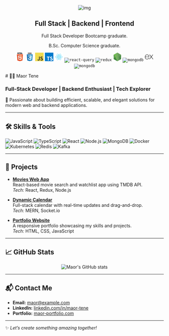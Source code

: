 <p align="center">
  <img height="200" src="https://i.pinimg.com/originals/d3/01/fd/d301fdc8f718cc4e956c6456eb2af1ee.gif" alt="img"/>
  <h2 align="center" > Full Stack | Backend | Frontend </h2>
  <p align="center">
  Full Stack Developer Bootcamp graduate.
  <p align="center">
  B.Sc. Computer Science graduate.
  </p>
  </p>
</p>
 
<p align="center">
<code><img height="27" src="https://raw.githubusercontent.com/github/explore/80688e429a7d4ef2fca1e82350fe8e3517d3494d/topics/html/html.png" alt="html"></code>
<code><img height="27" src="https://raw.githubusercontent.com/github/explore/80688e429a7d4ef2fca1e82350fe8e3517d3494d/topics/css/css.png" alt="css"></code>
<code><img height="27" src="https://raw.githubusercontent.com/github/explore/80688e429a7d4ef2fca1e82350fe8e3517d3494d/topics/javascript/javascript.png" alt="javascript"></code>
<code><img height="27" src="https://raw.githubusercontent.com/github/explore/80688e429a7d4ef2fca1e82350fe8e3517d3494d/topics/typescript/typescript.png" alt="typescript"></code>
<code><img height="27" src="https://raw.githubusercontent.com/github/explore/80688e429a7d4ef2fca1e82350fe8e3517d3494d/topics/react/react.png" alt="react"></code>
<code><img height="27" src="https://images.velog.io/images/woohm402/post/f50d9e7b-910a-4db8-963b-ba19fff6bc78/emblem-light-628080660fddb35787ff6c77e97ca43e.svg" alt="react-query"></code>
<code><img height="27" src="https://raw.githubusercontent.com/reduxjs/redux/master/logo/logo.png" alt="redux"></code>
<code><img height="27" src="https://raw.githubusercontent.com/github/explore/80688e429a7d4ef2fca1e82350fe8e3517d3494d/topics/nodejs/nodejs.png" alt="nodejs"></code>
<code><img height="27" src="https://github.com/mongodb-js/leaf/blob/master/dist/mongodb-leaf_128x128.png?raw=true" alt="mongodb"></code>
<code><img height="27" src="https://raw.githubusercontent.com/devicons/devicon/master/icons/express/express-original.svg" alt="expressjs"></code>
<code><img height="27" src="https://cdn.icon-icons.com/icons2/2389/PNG/512/socket_io_logo_icon_144874.png" alt="mongodb"></code>
</p>
# 👨‍💻 Maor Tene

### Full-Stack Developer | Backend Enthusiast | Tech Explorer

🚀 Passionate about building efficient, scalable, and elegant solutions for modern web and backend applications.

---

## 🛠️ Skills & Tools

![JavaScript](https://img.shields.io/badge/-JavaScript-F7DF1E?style=flat&logo=javascript&logoColor=black)
![TypeScript](https://img.shields.io/badge/-TypeScript-007ACC?style=flat&logo=typescript)
![React](https://img.shields.io/badge/-React-61DAFB?style=flat&logo=react)
![Node.js](https://img.shields.io/badge/-Node.js-339933?style=flat&logo=node.js&logoColor=white)
![MongoDB](https://img.shields.io/badge/-MongoDB-47A248?style=flat&logo=mongodb&logoColor=white)
![Docker](https://img.shields.io/badge/-Docker-2496ED?style=flat&logo=docker)
![Kubernetes](https://img.shields.io/badge/-Kubernetes-326CE5?style=flat&logo=kubernetes&logoColor=white)
![Redis](https://img.shields.io/badge/-Redis-DC382D?style=flat&logo=redis&logoColor=white)
![Kafka](https://img.shields.io/badge/-Kafka-231F20?style=flat&logo=apache-kafka)

---

## 🌟 Projects

- **[Movies Web App](https://github.com/MaorTe/Movies_Web_App)**  
  React-based movie search and watchlist app using TMDB API.  
  *Tech:* React, Redux, Node.js

- **[Dynamic Calendar](https://github.com/MaorTe/dynamic-calendar)**  
  Full-stack calendar with real-time updates and drag-and-drop.  
  *Tech:* MERN, Socket.io

- **[Portfolio Website](https://github.com/MaorTe/Portfolio)**  
  A responsive portfolio showcasing my skills and projects.  
  *Tech:* HTML, CSS, JavaScript

---

## 📈 GitHub Stats

<p align="center">
  <img src="https://github-readme-stats.vercel.app/api?username=MaorTe&show_icons=true&theme=radical" alt="Maor's GitHub stats">
</p>

---

## 📬 Contact Me

- **Email:** [maor@example.com](mailto:maor@example.com)  
- **LinkedIn:** [linkedin.com/in/maor-tene](https://www.linkedin.com/in/maor-tene/)  
- **Portfolio:** [maor-portfolio.com](https://maor-portfolio.com)

---

✨ *Let’s create something amazing together!*
